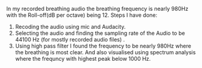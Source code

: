 In my recorded breathing audio the breathing frequency is nearly 980Hz with the Roll-off(dB per octave) being 12.
Steps I have done:
1. Recoding the audio using mic and Audacity.
2. Selecting the audio and finding the sampling rate of the Audio to be 44100 Hz (for mostly recorded audio files) .
3. Using high pass filter I found the frequency to be nearly 980Hz where the breathing is most clear. And also visualised using spectrum analysis where the frequncy with highest peak below 1000 Hz.
